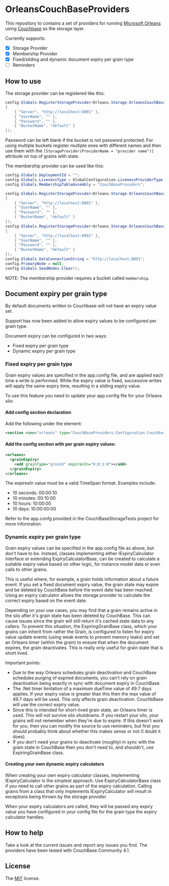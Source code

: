 # OrleansCouchBaseProviders

This repository to contains a set of providers for running [Microsoft Orleans](http://github.com/dotnet/orleans) using [Couchbase](http://couchbase.com) as the storage layer.

Currently supports:

- [x] Storage Provider
- [x] Membership Provider
- [x] Fixed/sliding and dynamic document expiry per grain type
- [ ] Reminders

## How to use

The storage provider can be registered like this:

``` csharp
config.Globals.RegisterStorageProvider<Orleans.Storage.OrleansCouchBaseStorage>("default", new Dictionary<string, string>
{
    { "Server", "http://localhost:8091" },
    { "UserName", "" },
    { "Password", "" },
    { "BucketName", "default" }
});
```

Password can be left blank if the bucket is not password protected. For using multiple buckets register multiple ones with different names and then use them with the `[StorageProvider(ProviderName = "provider name")]` attribute on top of grains with state.

The membership provider can be used like this:

``` csharp
config.Globals.DeploymentId = "";
config.Globals.LivenessType = GlobalConfiguration.LivenessProviderType.Custom;
config.Globals.MembershipTableAssembly = "CouchBaseProviders";

config.Globals.RegisterStorageProvider<Orleans.Storage.OrleansCouchBaseStorage>("default", new Dictionary<string, string>
{
    { "Server", "http://localhost:8091" },
    { "UserName", "" },
    { "Password", "" },
    { "BucketName", "default" }
});
config.Globals.RegisterStorageProvider<Orleans.Storage.OrleansCouchBaseStorage>("PubSubStore", new Dictionary<string, string>
{
    { "Server", "http://localhost:8091" },
    { "UserName", "" },
    { "Password", "" },
    { "BucketName", "default" }
});
config.Globals.DataConnectionString = "http://localhost:8091";
config.PrimaryNode = null;
config.Globals.SeedNodes.Clear();
```

NOTE: The membership provider requires a bucket called `membership`.

## Document expiry per grain type

By default documents written to Couchbase will not have an expiry value set.

Support has now been added to allow expiry values to be configured per grain type.

Document expiry can be configured in two ways:

- Fixed expiry per grain type
- Dynamic expiry per grain type

### Fixed expiry per grain type

Grain expiry values are specified in the app.config file, and are applied each time a write is performed. While the expiry value is fixed, successive writes will apply the same expiry time, resulting in a sliding expiry value.

To use this feature you need to update your app.config file for your Orleans silo:

#### Add config section declaration

Add the following under the <configSections> element:

``` xml
<section name="orleans" type="CouchBaseProviders.Configuration.CouchbaseOrleansDocumentExpiry.CouchbaseOrleansConfigurationSection, CouchbaseProviders" />
```

#### Add the config section with per grain expiry values:

``` xml
<orleans>
  <grainExpiry>
    <add grainType="grainX" expiresIn="0:0:1:0"></add>
  </grainExpiry>
</orleans>
```

The expiresIn value must be a valid TimeSpan format. Examples include:

- 10 seconds: 00:00:10
- 10 minutes: 00:10:00
- 10 hours: 10:00:00
- 10 days: 10:00:00:00

Refer to the app.confg provided in the CouchBaseStorageTests project for more information.

### Dynamic expiry per grain type

Grain expiry values can be specified in the app.config file as above, but don't have to be. Instead, classes implementing either IExpiryCalculator interface or extending ExpiryCalculatorBase, can be created to calculate a suitable expiry value based on other logic, for instance model data or even calls to other grains.

This is useful where, for example, a grain holds information about a future event. If you set a fixed document expiry value, the grain state may expire and be deleted by CouchBase before the event date has been reached. Using an expiry calculator allows the storage provider to calculate the correct expiry based on the event date. 

Depending on your use cases, you may find that a grain remains active in the silo after it's grain state has been deleted by CouchBase. This can cause issues since the grain will still return it's cached state data to any callers. To prevent this situation, the ExpiringGrainBase class, which your grains can inherit from rather the Grain<TGrainState>, is configured to listen for expiry value update events (using weak events to prevent memory leaks) and set an Orleans timer (within the grain) to ensure that when the document expires, the grain deactivates. This is really only useful for grain state that is short lived. 

Important points:

- Due to the way Orleans schedules grain deactivation and CouchBase schedules purging of expired documents, you can't rely on grain deactivation being exactly in sync with document expiry in CouchBase.
- The .Net timer limitation of a maximum dueTime value of 49.7 days applies. If your expiry value is greater than this then the max value of 49.7 days will be used. This only affects grain deactivation. CouchbBase will use the correct expiry value.
- Since this is intended for short-lived grain state, an Orleans timer is used. This will not survive silo shutdowns. If you restart your silo, your grains will not remember when they're due to expire. If this doesn't work for you, then you can modify the source to use reminders, but first you should probably think about whether this makes sense or not (I doubt it does).
- If you don't need your grains to deactivate (roughly) in sync with the grain state in CouchBase then you don't need to, and shouldn't, use ExpiringGrainBase class.

#### Creating your own dynamic expiry calculators

When creating your own expiry calculator classes, implementing IExpiryCalculator is the simplest approach. Use ExpiryCalculatorBase class if you need to call other grains as part of the expiry calculation. Calling grains from a class that only implements IExpiryCalculator will result in exceptions being thrown by the storage provider.

When your expiry calculators are called, they will be passed any expiry value you have configured in your config file for the grain type the expiry calculator handles.

## How to help

Take a look at the current issues and report any issues you find.
The providers have been tested with CouchBase Community 4.1.

## License

The [MIT](LICENSE) license.

